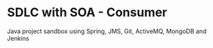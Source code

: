 # SDLC with SOA - Consumer
Java project sandbox using Spring, JMS, Git, ActiveMQ, MongoDB and Jenkins
